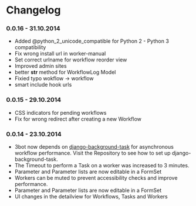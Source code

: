 # Changelog


### 0.0.16 - 31.10.2014

*   Added @python_2_unicode_compatible for Python 2 - Python 3 compatibility
*   Fix wrong install url in worker-manual
*   Set correct urlname for workflow reorder view
*   Improved admin sites
*   better __str__ method for WorkflowLog Model
*   Fixied typo wokflow -> workflow
*   smart include hook urls

### 0.0.15 - 29.10.2014

*    CSS indicators for pending workflows
*    Fix for wrong redirect after creating a new Workflow


### 0.0.14 - 23.10.2014

*    3bot now depends on [django-background-task](https://github.com/lilspikey/django-background-task) for asynchronous workflow performance. Visit the Repository to see how to set up django-background-task.
*    The Timeout to perform a Task on a worker was increased to 3 minutes.
*    Parameter and Parameter lists are now editable in a FormSet
*    Workers can be muted to prevent accessibility checks and improve performance.
*    Parameter and Parameter lists are now editable in a FormSet
*    UI changes in the detailview for Workflows, Tasks and Workers
